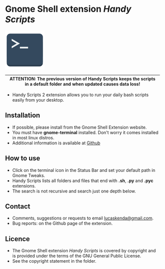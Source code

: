 # Gnome Shell extension *Handy Scripts*

![preview image](terminal.png)

| ATTENTION: The previous version of **Handy Scripts** keeps the scripts in a default folder and when updated causes data loss! |
| --- |
*   Handy Scripts 2 extension allows you to run your daily bash scripts easily from your desktop.


## Installation

*   If possible, please install from the Gnome Shell Extension website.
*   You must have **gnome-terminal** installed. Don't worry it comes installed in most linux distros.
*   Additional information is available at
[Github](https://github.com/lucaskenda/handyscripts2)


## How to use

*   Click on the terminal icon in the Status Bar and set your default path in Gnome Tweaks.
*   Handy Scripts lists all folders and files that end with **.sh**, **.py** and **.pyc** extensions.
*   The search is not recursive and search just one depth below.

## Contact

*   Comments, suggestions or requests to email lucaskenda@gmail.com.
*   Bug reports: on the Github page of the extension.


## Licence

*   The Gnome Shell extension *Handy Scripts* is covered by copyright and is provided under the terms of the GNU General Public License.
*   See the copyright statement in the folder.
